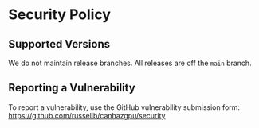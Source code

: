 # Security Policy

## Supported Versions

We do not maintain release branches. All releases are off the `main` branch.

## Reporting a Vulnerability

To report a vulnerability, use the GitHub vulnerability submission form: https://github.com/russellb/canhazgpu/security

